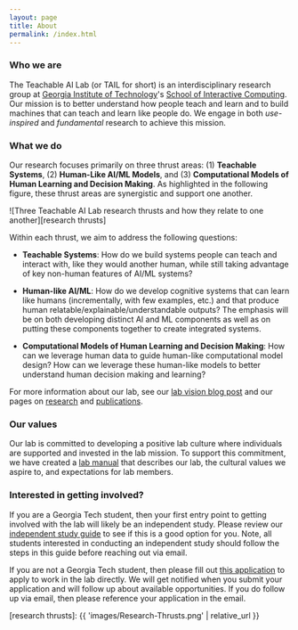```yaml
---
layout: page
title: About
permalink: /index.html
---
```


### Who we are

The Teachable AI Lab (or TAIL for short) is an interdisciplinary research group at
[Georgia Institute of Technology][gt home]'s [School of Interactive Computing][ic
home]. Our mission is to better understand how people teach and learn and to
build machines that can teach and learn like people do. We engage in both
_use-inspired_ and _fundamental_ research to achieve this mission.

### What we do

Our research focuses primarily on three thrust areas: (1) **Teachable
Systems**, (2) **Human-Like AI/ML Models**, and (3) **Computational Models of
Human Learning and Decision Making**. As highlighted in the following figure,
these thrust areas are synergistic and support one another.

![Three Teachable AI Lab research thrusts and how they relate to one
another][research thrusts]

Within each thrust, we aim to address the following questions:

- **Teachable Systems**: How do we build systems people can teach and interact
  with, like they would another human, while still taking advantage of key
  non-human features of AI/ML systems?

- **Human-like AI/ML**: How do we develop cognitive systems that can learn like
  humans (incrementally, with few examples, etc.) and that produce human
  relatable/explainable/understandable outputs? The emphasis will be on both
  developing distinct AI and ML components as well as on putting these
  components together to create integrated systems.

- **Computational Models of Human Learning and Decision Making**: How can we
  leverage human data to guide human-like computational model design? How can
  we leverage these human-like models to better understand human decision
  making and learning?

For more information about our lab, see our [lab vision blog post][lab vision
blogpost]  and our pages on [research](research.html) and
[publications](publications.html).

### Our values

Our lab is committed to developing a positive lab culture where individuals
are supported and invested in the lab mission. To support this commitment,
we have created a [lab manual][lab manual] that describes our lab, the cultural
values we aspire to, and expectations for lab members.

### Interested in getting involved?


If you are a Georgia Tech student, then your first entry point to getting involved with the lab will likely be an independent study. Please review our [independent study guide][independent study guide] to see if this is a good option for you. Note, all students interested in conducting an independent study should follow the steps in this guide before reaching out via email.

If you are not a Georgia Tech student, then please fill out [this
application][tail-application] to apply to work in the lab directly. We will get
notified when you submit your application and will follow up about available
opportunities. If you do follow up via email, then please reference your
application in the email.

[independent study guide]: https://tail.cc.gatech.edu/independent_study/
[tail-application]: https://forms.office.com/r/455mrxTSFa
[lab vision blogpost]: /vision/
[lab manual]: /manual/
[gt home]: https://gatech.edu
[ic home]: https://ic.gatech.edu
[research thrusts]: {{ 'images/Research-Thrusts.png' | relative_url }}

